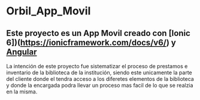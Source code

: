 # Orbil_App_Movil
## Este proyecto es un App Movil creado con [Ionic 6])(https://ionicframework.com/docs/v6/) y [Angular](https://angular.io/)

  La intención de este proyecto fue sistematizar el proceso de prestamos e inventario de la biblioteca de la institución, 
  siendo este unicamente la parte del cliente donde el tendra acceso a los diferetes elementos de la biblioteca y donde
  la encargada podra llevar un proceso mas facil de lo que se realzia  en la misma.
